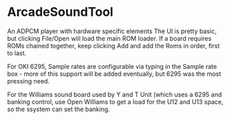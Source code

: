 # ArcadeSoundTool
An ADPCM player with hardware specific elements
The UI is pretty basic, but clicking File/Open will load the main ROM loader. If a board requires ROMs chained together, keep clicking Add and add the Roms in order, first to last.

For OKI 6295, Sample rates are configurable via typing in the Sample rate box - more of this support will be added eventually, but 6295 was the most pressing need.

For the Williams sound board used by Y and T Unit (which uses a 6295 and banking control, use Open Williams to get a load for the U12 and U13 space, so the ssystem can set the banking.
